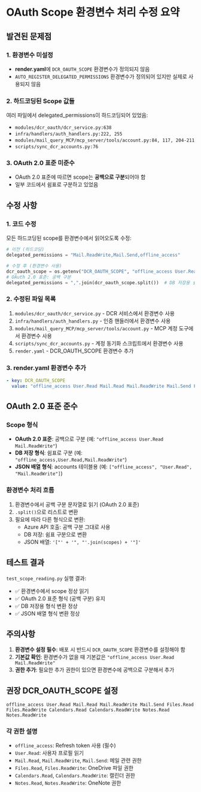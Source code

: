 # OAuth Scope 환경변수 처리 수정 요약

## 발견된 문제점

### 1. 환경변수 미설정
- **render.yaml**에 `DCR_OAUTH_SCOPE` 환경변수가 정의되지 않음
- `AUTO_REGISTER_DELEGATED_PERMISSIONS` 환경변수가 정의되어 있지만 실제로 사용되지 않음

### 2. 하드코딩된 Scope 값들
여러 파일에서 delegated_permissions이 하드코딩되어 있었음:
- `modules/dcr_oauth/dcr_service.py:638`
- `infra/handlers/auth_handlers.py:222, 255`
- `modules/mail_query_MCP/mcp_server/tools/account.py:84, 117, 204-211`
- `scripts/sync_dcr_accounts.py:76`

### 3. OAuth 2.0 표준 미준수
- OAuth 2.0 표준에 따르면 scope는 **공백으로 구분**되어야 함
- 일부 코드에서 쉼표로 구분하고 있었음

## 수정 사항

### 1. 코드 수정
모든 하드코딩된 scope를 환경변수에서 읽어오도록 수정:

```python
# 이전 (하드코딩)
delegated_permissions = "Mail.ReadWrite,Mail.Send,offline_access"

# 수정 후 (환경변수 사용)
dcr_oauth_scope = os.getenv("DCR_OAUTH_SCOPE", "offline_access User.Read Mail.ReadWrite")
# OAuth 2.0 표준: 공백 구분
delegated_permissions = ",".join(dcr_oauth_scope.split())  # DB 저장용 쉼표 구분으로 변환
```

### 2. 수정된 파일 목록
1. `modules/dcr_oauth/dcr_service.py` - DCR 서비스에서 환경변수 사용
2. `infra/handlers/auth_handlers.py` - 인증 핸들러에서 환경변수 사용
3. `modules/mail_query_MCP/mcp_server/tools/account.py` - MCP 계정 도구에서 환경변수 사용
4. `scripts/sync_dcr_accounts.py` - 계정 동기화 스크립트에서 환경변수 사용
5. `render.yaml` - DCR_OAUTH_SCOPE 환경변수 추가

### 3. render.yaml 환경변수 추가
```yaml
- key: DCR_OAUTH_SCOPE
  value: "offline_access User.Read Mail.Read Mail.ReadWrite Mail.Send Files.Read Files.ReadWrite Calendars.Read Calendars.ReadWrite Notes.Read Notes.ReadWrite"
```

## OAuth 2.0 표준 준수

### Scope 형식
- **OAuth 2.0 표준**: 공백으로 구분 (예: `"offline_access User.Read Mail.ReadWrite"`)
- **DB 저장 형식**: 쉼표로 구분 (예: `"offline_access,User.Read,Mail.ReadWrite"`)
- **JSON 배열 형식**: accounts 테이블용 (예: `["offline_access", "User.Read", "Mail.ReadWrite"]`)

### 환경변수 처리 흐름
1. 환경변수에서 공백 구분 문자열로 읽기 (OAuth 2.0 표준)
2. `.split()`으로 리스트로 변환
3. 필요에 따라 다른 형식으로 변환:
   - Azure API 호출: 공백 구분 그대로 사용
   - DB 저장: 쉼표 구분으로 변환
   - JSON 배열: `'["' + '", "'.join(scopes) + '"]'`

## 테스트 결과

`test_scope_reading.py` 실행 결과:
- ✅ 환경변수에서 scope 정상 읽기
- ✅ OAuth 2.0 표준 형식 (공백 구분) 유지
- ✅ DB 저장용 형식 변환 정상
- ✅ JSON 배열 형식 변환 정상

## 주의사항

1. **환경변수 설정 필수**: 배포 시 반드시 `DCR_OAUTH_SCOPE` 환경변수를 설정해야 함
2. **기본값 확인**: 환경변수가 없을 때 기본값은 `"offline_access User.Read Mail.ReadWrite"`
3. **권한 추가**: 필요한 추가 권한이 있으면 환경변수에 공백으로 구분해서 추가

## 권장 DCR_OAUTH_SCOPE 설정

```
offline_access User.Read Mail.Read Mail.ReadWrite Mail.Send Files.Read Files.ReadWrite Calendars.Read Calendars.ReadWrite Notes.Read Notes.ReadWrite
```

### 각 권한 설명
- `offline_access`: Refresh token 사용 (필수)
- `User.Read`: 사용자 프로필 읽기
- `Mail.Read`, `Mail.ReadWrite`, `Mail.Send`: 메일 관련 권한
- `Files.Read`, `Files.ReadWrite`: OneDrive 파일 권한
- `Calendars.Read`, `Calendars.ReadWrite`: 캘린더 권한
- `Notes.Read`, `Notes.ReadWrite`: OneNote 권한